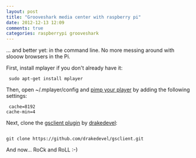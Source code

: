 ```yaml
---
layout: post
title: "Grooveshark media center with raspberry pi"
date: 2012-12-13 12:09
comments: true
categories: raspberrypi grooveshark
---
```


... and better yet: in the command line. No more messing around with slooow browsers in the Pi.

First, install mplayer if you don't already have it:
<pre><code> sudo apt-get install mplayer </code></pre>

Then, open ~/.mplayer/config and [pimp your player](http://martin.ankerl.com/2006/06/10/pimp-my-mplayer/) by adding the following settings:

<pre><code> cache=8192
cache-min=4 </code></pre>

Next, clone the [gsclient plugin](https://github.com/drakedevel/gsclient) by [drakedevel](https://github.com/drakedevel):

<pre><code> 
git clone https://github.com/drakedevel/gsclient.git</code></pre>

And now... RoCk and RoLL :-)

